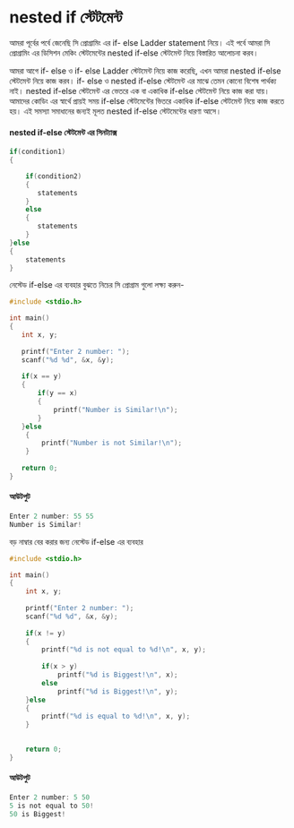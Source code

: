 # nested if স্টেটমেন্ট

আমরা পূর্বের পর্বে জেনেছি সি প্রোগ্রামিং এর if- else Ladder statement নিয়ে। এই পর্বে আমরা সি প্রোগ্রামিং এর ডিসিশন মেকিং স্টেটমেন্টের nested if-else স্টেটমেন্ট নিয়ে বিস্তারিত আলোচনা করব।

আমরা আগে if- else ও if- else Ladder স্টেটমেন্ট নিয়ে কাজ করেছি, এখন আমরা nested if-else স্টেটমেন্ট নিয়ে কাজ করব। if- else ও nested if-else স্টেটমেন্ট এর মাঝে তেমন কোনো বিশেষ পার্থক্য নাই। nested if-else স্টেটমেন্ট এর ভেতরে এক বা একাধিক if-else স্টেটমেন্ট নিয়ে কাজ করা যায়। আমাদের কোডিং এর স্বার্থে প্রায়ই সময় if-else স্টেটমেন্টের ভিতরে একাধিক if-else স্টেটমেন্ট নিয়ে কাজ করতে হয়। এই সমস্যা সমাধানের জন্যই মূলত nested if-else স্টেটমেন্টের ধারণা আসে।

#### nested if-else স্টেটমেন্ট এর সিনট্যাক্স

```c
if(condition1) 
{

    if(condition2) 
    {
       statements
    }
    else 
    {
       statements
    }
}else 
{
    statements
}
```

নেস্টেড if-else এর ব্যবহার বুঝতে নিচের সি প্রোগ্রাম গুলো লক্ষ্য করুন-

```c
#include <stdio.h>

int main()
{
   int x, y;
   
   printf("Enter 2 number: ");
   scanf("%d %d", &x, &y);
   
   if(x == y)
   {
       if(y == x)
       {
           printf("Number is Similar!\n");
       }
   }else
    {
        printf("Number is not Similar!\n");
    }
   
   return 0;
}
```

#### আউটপুট 

```c
Enter 2 number: 55 55 
Number is Similar!
```

বড় নাম্বার বের করার জন্য নেস্টেড if-else এর ব্যবহার

```c
#include <stdio.h>

int main()
{
    int x, y;
    
    printf("Enter 2 number: ");
    scanf("%d %d", &x, &y);
    
    if(x != y)
    {
        printf("%d is not equal to %d!\n", x, y);
        
        if(x > y)
            printf("%d is Biggest!\n", x);
        else
            printf("%d is Biggest!\n", y);
    }else
    {
        printf("%d is equal to %d!\n", x, y);
    }
    

    return 0;
}
```

#### আউটপুট 

```c
Enter 2 number: 5 50 
5 is not equal to 50! 
50 is Biggest!
```

